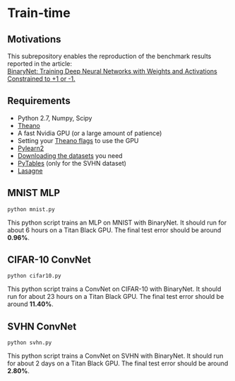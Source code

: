 # Train-time

## Motivations

This subrepository enables the reproduction of the benchmark results reported in the article:  
[BinaryNet: Training Deep Neural Networks with Weights and Activations Constrained to +1 or -1.](http://arxiv.org/abs/1602.02830)

## Requirements

* Python 2.7, Numpy, Scipy
* [Theano](http://deeplearning.net/software/theano/install.html)
* A fast Nvidia GPU (or a large amount of patience)
* Setting your [Theano flags](http://deeplearning.net/software/theano/library/config.html) to use the GPU
* [Pylearn2](http://deeplearning.net/software/pylearn2/)
* [Downloading the datasets](https://github.com/lisa-lab/pylearn2/tree/master/pylearn2/scripts/datasets) you need
* [PyTables](http://www.pytables.org/usersguide/installation.html) (only for the SVHN dataset)
* [Lasagne](http://lasagne.readthedocs.org/en/latest/user/installation.html)

## MNIST MLP

    python mnist.py
    
This python script trains an MLP on MNIST with BinaryNet.
It should run for about 6 hours on a Titan Black GPU.
The final test error should be around **0.96%**.

## CIFAR-10 ConvNet

    python cifar10.py
    
This python script trains a ConvNet on CIFAR-10 with BinaryNet.
It should run for about 23 hours on a Titan Black GPU.
The final test error should be around **11.40%**.

## SVHN ConvNet

    python svhn.py
    
This python script trains a ConvNet on SVHN with BinaryNet.
It should run for about 2 days on a Titan Black GPU.
The final test error should be around **2.80%**.
